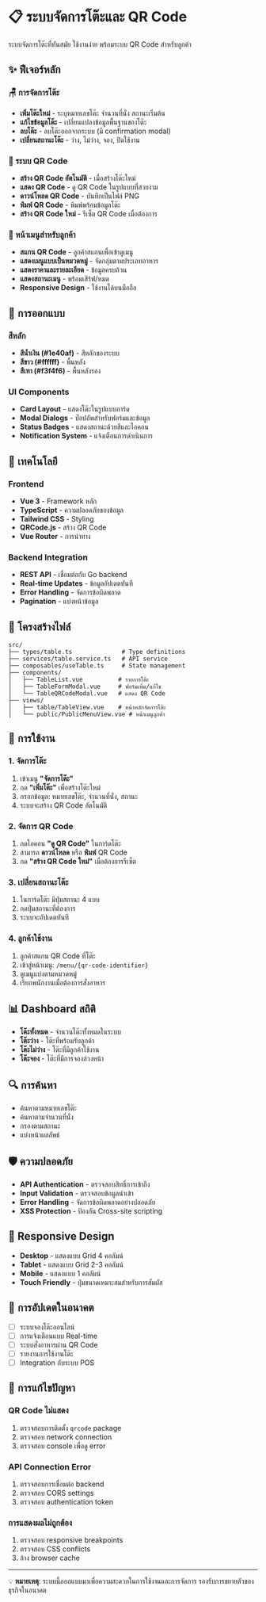 # 📋 ระบบจัดการโต๊ะและ QR Code

ระบบจัดการโต๊ะที่ทันสมัย ใช้งานง่าย พร้อมระบบ QR Code สำหรับลูกค้า

## ✨ ฟีเจอร์หลัก

### 🪑 การจัดการโต๊ะ
- **เพิ่มโต๊ะใหม่** - ระบุหมายเลขโต๊ะ จำนวนที่นั่ง สถานะเริ่มต้น
- **แก้ไขข้อมูลโต๊ะ** - เปลี่ยนแปลงข้อมูลพื้นฐานของโต๊ะ
- **ลบโต๊ะ** - ลบโต๊ะออกจากระบบ (มี confirmation modal)
- **เปลี่ยนสถานะโต๊ะ** - ว่าง, ไม่ว่าง, จอง, ปิดใช้งาน

### 📱 ระบบ QR Code
- **สร้าง QR Code อัตโนมัติ** - เมื่อสร้างโต๊ะใหม่
- **แสดง QR Code** - ดู QR Code ในรูปแบบที่สวยงาม
- **ดาวน์โหลด QR Code** - บันทึกเป็นไฟล์ PNG
- **พิมพ์ QR Code** - พิมพ์พร้อมข้อมูลโต๊ะ
- **สร้าง QR Code ใหม่** - รีเซ็ต QR Code เมื่อต้องการ

### 👥 หน้าเมนูสำหรับลูกค้า
- **สแกน QR Code** - ลูกค้าสแกนเพื่อเข้าดูเมนู
- **แสดงเมนูแบบเป็นหมวดหมู่** - จัดกลุ่มตามประเภทอาหาร
- **แสดงราคาและรายละเอียด** - ข้อมูลครบถ้วน
- **แสดงสถานะเมนู** - พร้อมเสิร์ฟ/หมด
- **Responsive Design** - ใช้งานได้บนมือถือ

## 🎨 การออกแบบ

### สีหลัก
- **สีน้ำเงิน (#1e40af)** - สีหลักของระบบ
- **สีขาว (#ffffff)** - พื้นหลัง
- **สีเทา (#f3f4f6)** - พื้นหลังรอง

### UI Components
- **Card Layout** - แสดงโต๊ะในรูปแบบการ์ด
- **Modal Dialogs** - ป๊อปอัพสำหรับฟอร์มและข้อมูล
- **Status Badges** - แสดงสถานะด้วยสีและไอคอน
- **Notification System** - แจ้งเตือนการดำเนินการ

## 🔧 เทคโนโลยี

### Frontend
- **Vue 3** - Framework หลัก
- **TypeScript** - ความปลอดภัยของข้อมูล
- **Tailwind CSS** - Styling
- **QRCode.js** - สร้าง QR Code
- **Vue Router** - การนำทาง

### Backend Integration
- **REST API** - เชื่อมต่อกับ Go backend
- **Real-time Updates** - ข้อมูลอัปเดตทันที
- **Error Handling** - จัดการข้อผิดพลาด
- **Pagination** - แบ่งหน้าข้อมูล

## 📁 โครงสร้างไฟล์

```
src/
├── types/table.ts              # Type definitions
├── services/table.service.ts   # API service
├── composables/useTable.ts     # State management
├── components/
│   ├── TableList.vue          # รายการโต๊ะ
│   ├── TableFormModal.vue     # ฟอร์มเพิ่ม/แก้ไข
│   └── TableQRCodeModal.vue   # แสดง QR Code
├── views/
│   ├── table/TableView.vue    # หน้าหลักจัดการโต๊ะ
│   └── public/PublicMenuView.vue # หน้าเมนูลูกค้า
```

## 🚀 การใช้งาน

### 1. จัดการโต๊ะ
1. เข้าเมนู **"จัดการโต๊ะ"**
2. กด **"เพิ่มโต๊ะ"** เพื่อสร้างโต๊ะใหม่
3. กรอกข้อมูล: หมายเลขโต๊ะ, จำนวนที่นั่ง, สถานะ
4. ระบบจะสร้าง QR Code อัตโนมัติ

### 2. จัดการ QR Code
1. กดไอคอน **"ดู QR Code"** ในการ์ดโต๊ะ
2. สามารถ **ดาวน์โหลด** หรือ **พิมพ์** QR Code
3. กด **"สร้าง QR Code ใหม่"** เมื่อต้องการรีเซ็ต

### 3. เปลี่ยนสถานะโต๊ะ
1. ในการ์ดโต๊ะ มีปุ่มสถานะ 4 แบบ
2. กดปุ่มสถานะที่ต้องการ
3. ระบบจะอัปเดตทันที

### 4. ลูกค้าใช้งาน
1. ลูกค้าสแกน QR Code ที่โต๊ะ
2. เข้าสู่หน้าเมนู: `/menu/{qr-code-identifier}`
3. ดูเมนูแบ่งตามหมวดหมู่
4. เรียกพนักงานเมื่อต้องการสั่งอาหาร

## 📊 Dashboard สถิติ

- **โต๊ะทั้งหมด** - จำนวนโต๊ะทั้งหมดในระบบ
- **โต๊ะว่าง** - โต๊ะที่พร้อมรับลูกค้า
- **โต๊ะไม่ว่าง** - โต๊ะที่มีลูกค้าใช้งาน
- **โต๊ะจอง** - โต๊ะที่มีการจองล่วงหน้า

## 🔍 การค้นหา

- ค้นหาตามหมายเลขโต๊ะ
- ค้นหาตามจำนวนที่นั่ง
- กรองตามสถานะ
- แบ่งหน้าผลลัพธ์

## 🛡️ ความปลอดภัย

- **API Authentication** - ตรวจสอบสิทธิ์การเข้าถึง
- **Input Validation** - ตรวจสอบข้อมูลนำเข้า
- **Error Handling** - จัดการข้อผิดพลาดอย่างปลอดภัย
- **XSS Protection** - ป้องกัน Cross-site scripting

## 📱 Responsive Design

- **Desktop** - แสดงแบบ Grid 4 คอลัมน์
- **Tablet** - แสดงแบบ Grid 2-3 คอลัมน์  
- **Mobile** - แสดงแบบ 1 คอลัมน์
- **Touch Friendly** - ปุ่มขนาดเหมาะสมสำหรับการสัมผัส

## 🔄 การอัปเดตในอนาคต

- [ ] ระบบจองโต๊ะออนไลน์
- [ ] การแจ้งเตือนแบบ Real-time
- [ ] ระบบสั่งอาหารผ่าน QR Code
- [ ] รายงานการใช้งานโต๊ะ
- [ ] Integration กับระบบ POS

## 🐛 การแก้ไขปัญหา

### QR Code ไม่แสดง
1. ตรวจสอบการติดตั้ง `qrcode` package
2. ตรวจสอบ network connection
3. ตรวจสอบ console เพื่อดู error

### API Connection Error
1. ตรวจสอบการเชื่อมต่อ backend
2. ตรวจสอบ CORS settings
3. ตรวจสอบ authentication token

### การแสดงผลไม่ถูกต้อง
1. ตรวจสอบ responsive breakpoints
2. ตรวจสอบ CSS conflicts
3. ล้าง browser cache

---

💡 **หมายเหตุ**: ระบบนี้ออกแบบมาเพื่อความสะดวกในการใช้งานและการจัดการ รองรับการขยายตัวของธุรกิจในอนาคต

